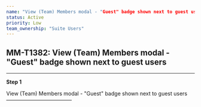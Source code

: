 ```yaml
---
name: "View (Team) Members modal - "Guest" badge shown next to guest users"
status: Active
priority: Low
team_ownership: "Suite Users"
---
```


## MM-T1382: View (Team) Members modal - "Guest" badge shown next to guest users

---

**Step 1**

View (Team) Members modal - "Guest" badge shown next to guest users\
–––––––––––––––––––––––––
